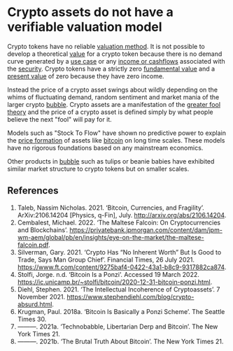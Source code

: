 # Crypto assets do not have a verifiable valuation model
Crypto tokens have no reliable [valuation method](../concepts/valuation-model.md). It is not possible to develop a theoretical [value](../concepts/value.md) for a crypto token because there is no demand curve generated by a [use case](../concepts/use-value.md) or any [income or cashflows](../concepts/income-cashflows.md) associated with the [security](../concepts/security.md). Crypto tokens have a strictly zero [fundamental value](../concepts/fundamental-value.md) and a [present value](../concepts/present-value.md) of zero because they have zero income.

Instead the price of a crypto asset swings about wildly depending on the whims of fluctuating demand, random sentiment and market mania of the larger crypto [bubble](../concepts/bubble.md). Crypto assets are a manifestation of the [greater fool theory](../concepts/greater-fool-theory.md) and the price of a crypto asset is defined simply by what people believe the next "fool" will pay for it.

Models such as "Stock To Flow" have shown no predictive power to explain the [price formation](../concepts/price-formation.md) of assets like [bitcoin](../concepts/bitcoin.md) on long time scales. These models have no rigorous foundations based on any mainstream economics.
 
Other products in [bubble](../concepts/bubble.md) such as tulips or beanie babies have exhibited similar market structure to crypto tokens but on smaller scales.

## References
1. Taleb, Nassim Nicholas. 2021. ‘Bitcoin, Currencies, and Fragility’. ArXiv:2106.14204 [Physics, q-Fin], July. http://arxiv.org/abs/2106.14204.
1. Cembalest, Michael. 2022. ‘The Maltese Falcoin: On Cryptocurrencies and Blockchains’. https://privatebank.jpmorgan.com/content/dam/jpm-wm-aem/global/pb/en/insights/eye-on-the-market/the-maltese-falcoin.pdf.
1. Silverman, Gary. 2021. ‘Crypto Has “No Inherent Worth” But Is Good to Trade, Says Man Group Chief’. Financial Times, 26 July 2021. https://www.ft.com/content/9275baf4-0422-43a1-b8c9-9317882ca874.
1. Stolfi, Jorge. n.d. ‘Bitcoin Is a Ponzi’. Accessed 19 March 2022. https://ic.unicamp.br/~stolfi/bitcoin/2020-12-31-bitcoin-ponzi.html.
1. Diehl, Stephen. 2021. ‘The Intellectual Incoherence of Cryptoassets’. 7 November 2021. https://www.stephendiehl.com/blog/crypto-absurd.html.
1. Krugman, Paul. 2018a. ‘Bitcoin Is Basically a Ponzi Scheme’. The Seattle Times 30.
1. ———. 2021a. ‘Technobabble, Libertarian Derp and Bitcoin’. The New York Times 21.
1. ———. 2021b. ‘The Brutal Truth About Bitcoin’. The New York Times 21.
